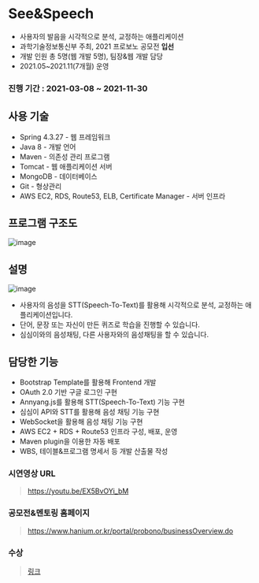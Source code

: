 # See&Speech
- 사용자의 발음을 시각적으로 분석, 교정하는 애플리케이션
- 과학기술정보통신부 주최, 2021 프로보노 공모전 **입선**
- 개발 인원 총 5명(웹 개발 5명), 팀장&웹 개발 담당
- 2021.05~2021.11(7개월) 운영

### 진행 기간 : 2021-03-08 ~ 2021-11-30    

## 사용 기술
- Spring 4.3.27 - 웹 프레임워크
- Java 8 - 개발 언어
- Maven - 의존성 관리 프로그램
- Tomcat - 웹 애플리케이션 서버
- MongoDB - 데이터베이스
- Git - 형상관리
- AWS EC2, RDS, Route53, ELB, Certificate Manager - 서버 인프라

## 프로그램 구조도
![image](https://user-images.githubusercontent.com/64997245/147046420-cf3f09eb-9de4-41f7-b690-0481648eff17.png)
  
## 설명  
![image](https://user-images.githubusercontent.com/64997245/147189156-d4743180-0bcf-4f9b-9289-d7dc73508ae5.png)

- 사용자의 음성을 STT(Speech-To-Text)를 활용해 시각적으로 분석, 교정하는 애플리케이션입니다.
- 단어, 문장 또는 자신이 만든 퀴즈로 학습을 진행할 수 있습니다. 
- 심심이와의 음성채팅, 다른 사용자와의 음성채팅을 할 수 있습니다.

## 담당한 기능
- Bootstrap Template를 활용해 Frontend 개발
- OAuth 2.0 기반 구글 로그인 구현
- Annyang.js를 활용해 STT(Speech-To-Text) 기능 구현
- 심심이 API와 STT를 활용해 음성 채팅 기능 구현
- WebSocket을 활용해 음성 채팅 기능 구현
- AWS EC2 + RDS + Route53 인프라 구성, 배포, 운영
- Maven plugin을 이용한 자동 배포
- WBS, 테이블&프로그램 명세서 등 개발 산출물 작성

### 시연영상 URL
> https://youtu.be/EX5BvOYi_bM

### 공모전&멘토링 홈페이지
> <a href="https://www.hanium.or.kr/portal/probono/businessOverview.do">https://www.hanium.or.kr/portal/probono/businessOverview.do</a>

### 수상
> <a href="https://www.notion.so/2021-8b8fcc31e57a4aa8b325f36b89f3be8b">링크</a>


